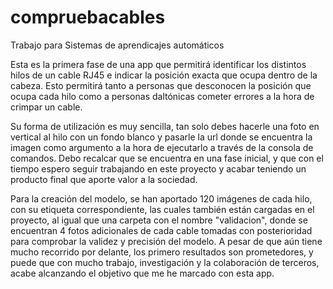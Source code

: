 # compruebacables

Trabajo para Sistemas de aprendicajes automáticos

Esta es la primera fase de una app que permitirá identificar los distintos hilos de un cable RJ45 e indicar la posición exacta que ocupa dentro de la cabeza. Esto
permitirá tanto a personas que desconocen la posición que ocupa cada hilo como a personas daltónicas cometer errores a la hora de crimpar un cable.

Su forma de utilización es muy sencilla, tan solo debes hacerle una foto en vertical al hilo con un fondo blanco y pasarle la url donde se encuentra la imagen
como argumento a la hora de ejecutarlo a través de la consola de comandos. Debo recalcar que se encuentra en una fase inicial, y que con el tiempo espero seguir
trabajando en este proyecto y acabar teniendo un producto final que aporte valor a la sociedad.

Para la creación del modelo, se han aportado 120 imágenes de cada hilo, con su etiqueta correspondiente, las cuales también están cargadas en el proyecto, al igual que una
carpeta con el nombre "validacion", donde se encuentran 4 fotos adicionales de cada cable tomadas con posterioridad para comprobar la validez y precisión del modelo. A pesar
de que aún tiene mucho recorrido por delante, los primero resultados son prometedores, y puede que con mucho trabajo, investigación y la colaboración de terceros, acabe
alcanzando el objetivo que me he marcado con esta app.

